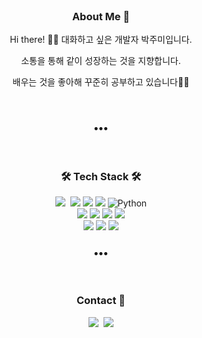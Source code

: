 <h3 align="center" style="margin-top:0"> About Me 🌱</h3>
<p align="center">Hi there! 👋🏻 대화하고 싶은 개발자 박주미입니다.</p>
<p align="center">소통을 통해 같이 성장하는 것을 지향합니다.</p>
<p align="center"> 배우는 것을 좋아해 꾸준히 공부하고 있습니다👩‍💻</p>

<br>
<h3 align="center">•••</h3> 
<br>
<h3 align="center">🛠 Tech Stack 🛠</h3>

<p align="center"> 
  <img src="https://img.shields.io/badge/C-A8B9CC?style=flat-square&logo=C&logoColor=white"/>&nbsp
  <img src="https://img.shields.io/badge/c++-00599C?style=flat-square&logo=c%2B%2B&logoColor=white">
  <img src="https://img.shields.io/badge/c%23-%23239120.svg?style=flat-square&logo=c-sharp&logoColor=white"/>
  <img src="https://img.shields.io/badge/Java-007396?style=flat-square&logo=OpenJDK&logoColor=white"/>
  <img alt="Python" src ="https://img.shields.io/badge/Python-306998.svg?&style=flat-square&logo=Python&logoColor=FFD43B"/>
  <br>
  <img src="https://img.shields.io/badge/mysql-4479A1?style=flat-square&logo=mysql&logoColor=white">
  <img src="https://img.shields.io/badge/Docker-2496ED?style=flat-square&logo=Docker&logoColor=white"/> 
  <img src="https://img.shields.io/badge/amazonaws-232F3E?style=flat-square&logo=amazonaws&logoColor=white">
  <img src="https://img.shields.io/badge/linux-FCC624?style=flat-square&logo=linux&logoColor=black">
  <br>
  <img src="https://img.shields.io/badge/django-092E20?style=flat-square&logo=django&logoColor=white">
  <img src="https://img.shields.io/badge/git-F05032?style=flat-square&logo=git&logoColor=white">
  <img src="https://img.shields.io/badge/github-181717?style=flat-square&logo=github&logoColor=white">
</p>

<h3 align="center">•••</h3>
<br>
<h3 align="center"> Contact 💌 </h3>
<p align="center">
  <a href="https://velog.io/@swanim"><img src="https://img.shields.io/badge/Tech%20Blog-11B48A?style=flat-square&logo=Vimeo&logoColor=white&link=https://velog.io/@swanim"/></a>&nbsp
  <a href="mailto:hammidesign@gmail.com"><img src="https://img.shields.io/badge/Gmail-d14836?style=flat-square&logo=Gmail&logoColor=white&link=hammidesign@gmail.com"/></a>
</p>
